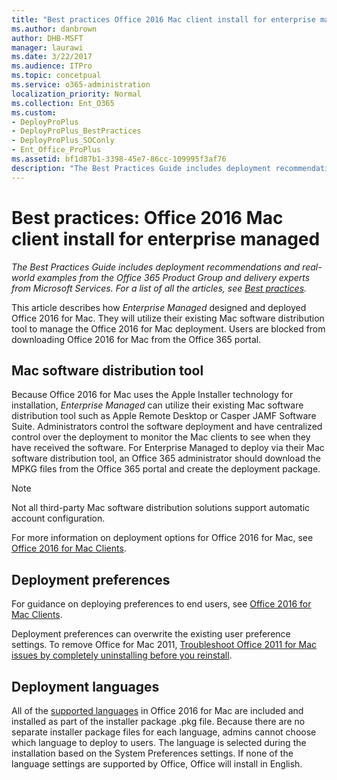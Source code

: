```yaml
---
title: "Best practices Office 2016 Mac client install for enterprise managed"
ms.author: danbrown
author: DHB-MSFT
manager: laurawi
ms.date: 3/22/2017
ms.audience: ITPro
ms.topic: concetpual
ms.service: o365-administration
localization_priority: Normal
ms.collection: Ent_O365
ms.custom:
- DeployProPlus
- DeployProPlus_BestPractices
- DeployProPlus_SOConly
- Ent_Office_ProPlus
ms.assetid: bf1d87b1-3398-45e7-86cc-109995f3af76
description: "The Best Practices Guide includes deployment recommendations and real-world examples from the Office 365 Product Group and delivery experts from Microsoft Services. For a list of all the articles, see Best practices."
---
```


# Best practices: Office 2016 Mac client install for enterprise managed

 *The Best Practices Guide includes deployment recommendations and real-world examples from the Office 365 Product Group and delivery experts from Microsoft Services. For a list of all the articles, see [Best practices](best-practices.md).* 
  
This article describes how  *Enterprise Managed*  designed and deployed Office 2016 for Mac. They will utilize their existing Mac software distribution tool to manage the Office 2016 for Mac deployment. Users are blocked from downloading Office 2016 for Mac from the Office 365 portal.
  
## Mac software distribution tool

Because Office 2016 for Mac uses the Apple Installer technology for installation,  *Enterprise Managed*  can utilize their existing Mac software distribution tool such as Apple Remote Desktop or Casper JAMF Software Suite. Administrators control the software deployment and have centralized control over the deployment to monitor the Mac clients to see when they have received the software. For Enterprise Managed to deploy via their Mac software distribution tool, an Office 365 administrator should download the MPKG files from the Office 365 portal and create the deployment package.
  
> [!NOTE]
> Not all third-party Mac software distribution solutions support automatic account configuration. 
  
For more information on deployment options for Office 2016 for Mac, see [Office 2016 for Mac Clients](http://www.deployoffice.com/preferred-practices/). 
  
## Deployment preferences

For guidance on deploying preferences to end users, see [Office 2016 for Mac Clients](http://www.deployoffice.com/preferred-practices/).
  
Deployment preferences can overwrite the existing user preference settings. To remove Office for Mac 2011, [Troubleshoot Office 2011 for Mac issues by completely uninstalling before you reinstall](https://support.office.com/en-us/article/Troubleshoot-Office-2011-for-Mac-issues-by-completely-uninstalling-before-you-reinstall-ba8d8d13-0015-4eea-b60b-7719c2cedd17?ui=en-US&amp;rs=en-US&amp;ad=US&amp;fromAR=1).
  
## Deployment languages

All of the [supported languages](https://support.office.com/en-us/article/Supported-languages-in-Office-2016-for-Mac-26d30382-9fba-45dd-bf55-02ab03e2a7ec?ui=en-US&amp;rs=en-US&amp;ad=US) in Office 2016 for Mac are included and installed as part of the installer package .pkg file. Because there are no separate installer package files for each language, admins cannot choose which language to deploy to users. The language is selected during the installation based on the System Preferences settings. If none of the language settings are supported by Office, Office will install in English.
  

